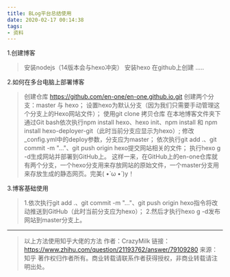 ```yaml
---
title: BLog平台总结使用
date: 2020-02-17 00:14:38
tags:
- 资料
---
```



1.创建博客
> 安装nodejs（14版本会与hexo冲突）
> 安装hexo
> 在github上创建
> .....

2.如何在多台电脑上部署博客
> 创建仓库 https://github.com/en-one/en-one.github.io.git
> 创建两个分支：master 与 hexo；
> 设置hexo为默认分支（因为我们只需要手动管理这个分支上的Hexo网站文件）；
> 使用git clone 拷贝仓库
> 在本地博客文件夹下通过Git bash依次执行npm install hexo、hexo init、npm install 和 npm install hexo-deployer-git（此时当前分支应显示为hexo）;
> 修改_config.yml中的deploy参数，分支应为master；
> 依次执行git add .、git commit -m "..."、git push origin hexo提交网站相关的文件；
> 执行hexo g -d生成网站并部署到GitHub上。
这样一来，在GitHub上的en-one仓库就有两个分支，一个hexo分支用来存放网站的原始文件，一个master分支用来存放生成的静态网页。完美( •̀ ω •́ )y！


3.博客基础使用
> 1.依次执行git add .、git commit -m "..."、git push origin hexo指令将改动推送到GitHub（此时当前分支应为hexo）；
> 2.然后才执行hexo g -d发布网站到master分支上。

---

> 以上方法使用知乎大佬的方法
作者：CrazyMilk
链接：https://www.zhihu.com/question/21193762/answer/79109280
来源：知乎
著作权归作者所有。商业转载请联系作者获得授权，非商业转载请注明出处。